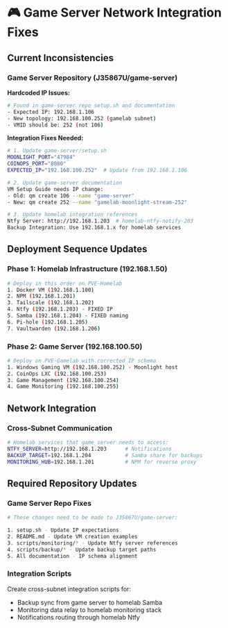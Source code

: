 # 🎮 Game Server Network Integration Fixes

## Current Inconsistencies

### **Game Server Repository (J35867U/game-server)**

**Hardcoded IP Issues:**
```bash
# Found in game-server repo setup.sh and documentation
- Expected IP: 192.168.1.106 
- New topology: 192.168.100.252 (gamelab subnet)
- VMID should be: 252 (not 106)
```

**Integration Fixes Needed:**
```bash
# 1. Update game-server/setup.sh 
MOONLIGHT_PORT="47984"
COINOPS_PORT="8080"
EXPECTED_IP="192.168.100.252"  # Update from 192.168.1.106

# 2. Update game-server documentation
VM Setup Guide needs IP change:
- Old: qm create 106 --name "game-server" 
- New: qm create 252 --name "gamelab-moonlight-stream-252"

# 3. Update homelab integration references
Ntfy Server: http://192.168.1.203  # homelab-ntfy-notify-203
Backup Integration: Use 192.168.1.x for homelab services
```

## Deployment Sequence Updates

### **Phase 1: Homelab Infrastructure (192.168.1.50)**
```bash
# Deploy in this order on PVE-Homelab
1. Docker VM (192.168.1.100) 
2. NPM (192.168.1.201) 
3. Tailscale (192.168.1.202)
4. Ntfy (192.168.1.203) - FIXED IP
5. Samba (192.168.1.204) - FIXED naming
6. Pi-hole (192.168.1.205)
7. Vaultwarden (192.168.1.206)
```

### **Phase 2: Game Server (192.168.100.50)**  
```bash
# Deploy on PVE-Gamelab with corrected IP schema
1. Windows Gaming VM (192.168.100.252) - Moonlight host
2. CoinOps LXC (192.168.100.253) 
3. Game Management (192.168.100.254)
4. Game Monitoring (192.168.100.255)
```

## Network Integration

### **Cross-Subnet Communication**
```bash
# Homelab services that game server needs to access:
NTFY_SERVER=http://192.168.1.203      # Notifications  
BACKUP_TARGET=192.168.1.204           # Samba share for backups
MONITORING_HUB=192.168.1.201          # NPM for reverse proxy
```

## Required Repository Updates

### **Game Server Repo Fixes** 
```bash
# These changes need to be made to J35867U/game-server:

1. setup.sh - Update IP expectations
2. README.md - Update VM creation examples  
3. scripts/monitoring/* - Update Ntfy server references
4. scripts/backup/* - Update backup target paths
5. All documentation - IP schema alignment
```

### **Integration Scripts**
Create cross-subnet integration scripts for:
- Backup sync from game server to homelab Samba
- Monitoring data relay to homelab monitoring stack
- Notifications routing through homelab Ntfy